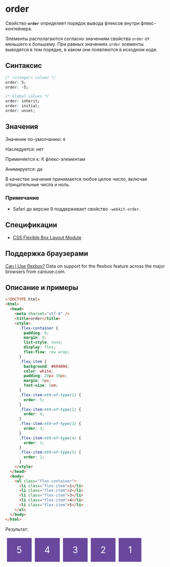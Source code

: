 # order

Свойство **`order`** определяет порядок вывода флексов внутри флекс-контейнера.

Элементы располагаются согласно значениям свойства `order` от меньшего к большему. При равных значениях `order` элементы выводятся в том порядке, в каком они появляются в исходном коде.

## Синтаксис

```css
/* <integer> values */
order: 5;
order: -5;

/* Global values */
order: inherit;
order: initial;
order: unset;
```

## Значения

Значение по-умолчанию: `0`

Наследуется: нет

Применяется к: К флекс-элементам

Анимируется: да

В качестве значения принимается любое целое число, включая отрицательные числа и ноль.

### Примечание

- Safari до версии 9 поддерживает свойство `-webkit-order`.

## Спецификации

- [CSS Flexible Box Layout Module](https://www.w3.org/TR/css-flexbox/#propdef-order)

## Поддержка браузерами

<p class="ciu_embed" data-feature="flexbox" data-periods="future_1,current,past_1,past_2">
  <a href="http://caniuse.com/#feat=flexbox">Can I Use flexbox?</a> Data on support for the flexbox feature across the major browsers from caniuse.com.
</p>

## Описание и примеры

```html
<!DOCTYPE html>
<html>
  <head>
    <meta charset="utf-8" />
    <title>order</title>
    <style>
      .flex-container {
        padding: 0;
        margin: 0;
        list-style: none;
        display: flex;
        flex-flow: row wrap;
      }
      .flex-item {
        background: #69489d;
        color: white;
        padding: 20px 30px;
        margin: 5px;
        font-size: 2em;
      }
      .flex-item:nth-of-type(1) {
        order: 5;
      }
      .flex-item:nth-of-type(2) {
        order: 4;
      }
      .flex-item:nth-of-type(3) {
        order: 3;
      }
      .flex-item:nth-of-type(4) {
        order: 2;
      }
      .flex-item:nth-of-type(5) {
        order: 1;
      }
    </style>
  </head>
  <body>
    <ul class="flex-container">
      <li class="flex-item">1</li>
      <li class="flex-item">2</li>
      <li class="flex-item">3</li>
      <li class="flex-item">4</li>
      <li class="flex-item">5</li>
    </ul>
  </body>
</html>
```

Результат:

<style>
.flex-container {
padding: 0;
margin: 0;
list-style: none;
display: flex;
flex-flow: row wrap;
}
.flex-item {
background: #69489d;
color: white;
padding: 20px 30px;
margin: 5px;
font-size: 2em;
}
.flex-item:nth-of-type(1) { order: 5; }
.flex-item:nth-of-type(2) { order: 4; }
.flex-item:nth-of-type(3) { order: 3; }
.flex-item:nth-of-type(4) { order: 2; }
.flex-item:nth-of-type(5) { order: 1; }
</style>
<ul class="flex-container">
<li class="flex-item">1</li>
<li class="flex-item">2</li>
<li class="flex-item">3</li>
<li class="flex-item">4</li>
<li class="flex-item">5</li>
</ul>
